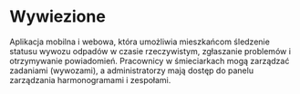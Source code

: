 # Wywiezione
Aplikacja mobilna i webowa, która umożliwia mieszkańcom śledzenie statusu wywozu odpadów w czasie rzeczywistym, zgłaszanie problemów i otrzymywanie powiadomień. Pracownicy w śmieciarkach mogą zarządzać zadaniami (wywozami), a administratorzy mają dostęp do panelu zarządzania harmonogramami i zespołami.

